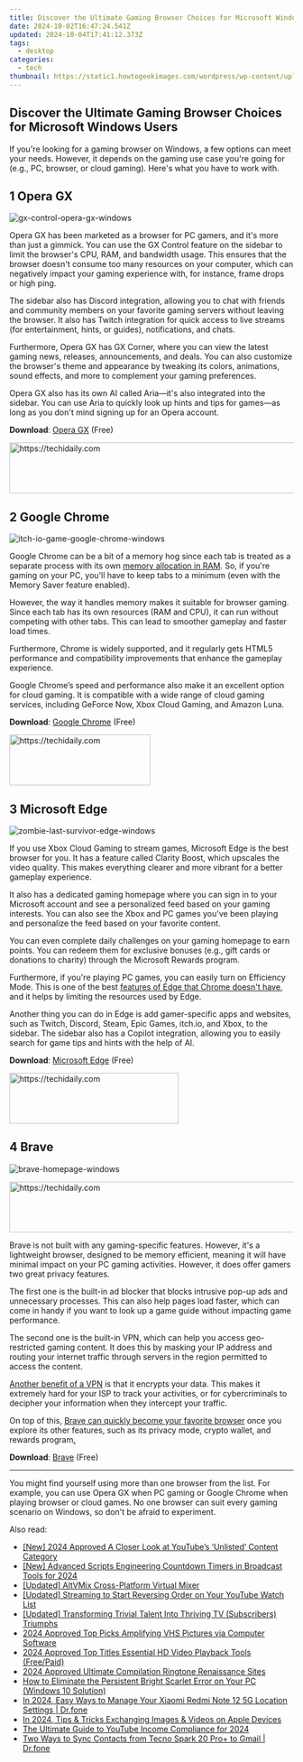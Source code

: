 ```yaml
---
title: Discover the Ultimate Gaming Browser Choices for Microsoft Windows Users
date: 2024-10-02T16:47:24.541Z
updated: 2024-10-04T17:41:12.373Z
tags:
  - desktop
categories:
  - tech
thumbnail: https://static1.howtogeekimages.com/wordpress/wp-content/uploads/2024/08/a-gamer-using-opera-gx-on-their-pc.jpg
---
```


## Discover the Ultimate Gaming Browser Choices for Microsoft Windows Users

If you're looking for a gaming browser on Windows, a few options can meet your needs. However, it depends on the gaming use case you're going for (e.g., PC, browser, or cloud gaming). Here's what you have to work with.

## 1  Opera GX 

![gx-control-opera-gx-windows](https://static1.howtogeekimages.com/wordpress/wp-content/uploads/2024/08/gx-control-opera-gx-windows.png) 

 Opera GX has been marketed as a browser for PC gamers, and it's more than just a gimmick. You can use the GX Control feature on the sidebar to limit the browser's CPU, RAM, and bandwidth usage. This ensures that the browser doesn't consume too many resources on your computer, which can negatively impact your gaming experience with, for instance, frame drops or high ping.

 The sidebar also has Discord integration, allowing you to chat with friends and community members on your favorite gaming servers without leaving the browser. It also has Twitch integration for quick access to live streams (for entertainment, hints, or guides), notifications, and chats.

 Furthermore, Opera GX has GX Corner, where you can view the latest gaming news, releases, announcements, and deals. You can also customize the browser's theme and appearance by tweaking its colors, animations, sound effects, and more to complement your gaming preferences.

 Opera GX also has its own AI called Aria—it's also integrated into the sidebar. You can use Aria to quickly look up hints and tips for games—as long as you don't mind signing up for an Opera account.

**Download**: [Opera GX](https://www.opera.com/gx) (Free)

<!-- affiliate ads begin -->
<a href="https://appsumo.8odi.net/c/5597632/2094480/7443" target="_top" id="2094480">
  <img src="//a.impactradius-go.com/display-ad/7443-2094480" border="0" alt="https://techidaily.com" width="728" height="90"/>
</a>
<img height="0" width="0" src="https://appsumo.8odi.net/i/5597632/2094480/7443" style="position:absolute;visibility:hidden;" border="0" />
<!-- affiliate ads end -->

## 2  Google Chrome 

![itch-io-game-google-chrome-windows](https://static1.howtogeekimages.com/wordpress/wp-content/uploads/2024/08/itch-io-game-google-chrome-windows.png) 

 Google Chrome can be a bit of a memory hog since each tab is treated as a separate process with its own [memory allocation in RAM](https://youtube-web.techidaily.com/ed-2024-approved-unlocking-youtube-success-top-video-strategies-to-explode-views/). So, if you're gaming on your PC, you'll have to keep tabs to a minimum (even with the Memory Saver feature enabled).

 However, the way it handles memory makes it suitable for browser gaming. Since each tab has its own resources (RAM and CPU), it can run without competing with other tabs. This can lead to smoother gameplay and faster load times.

 Furthermore, Chrome is widely supported, and it regularly gets HTML5 performance and compatibility improvements that enhance the gameplay experience.

 Google Chrome’s speed and performance also make it an excellent option for cloud gaming. It is compatible with a wide range of cloud gaming services, including GeForce Now, Xbox Cloud Gaming, and Amazon Luna.

**Download**: [Google Chrome](https://www.google.com/chrome/) (Free)

<!-- affiliate ads begin -->
<a href="https://bluettius.sjv.io/c/5597632/2139112/17108" target="_top" id="2139112">
  <img src="//a.impactradius-go.com/display-ad/17108-2139112" border="0" alt="https://techidaily.com" width="250" height="90"/>
</a>
<img height="0" width="0" src="https://bluettius.sjv.io/i/5597632/2139112/17108" style="position:absolute;visibility:hidden;" border="0" />
<!-- affiliate ads end -->

## 3  Microsoft Edge 

![zombie-last-survivor-edge-windows](https://static1.howtogeekimages.com/wordpress/wp-content/uploads/2024/08/zombie-last-survivor-edge-windows.png) 

 If you use Xbox Cloud Gaming to stream games, Microsoft Edge is the best browser for you. It has a feature called Clarity Boost, which upscales the video quality. This makes everything clearer and more vibrant for a better gameplay experience.

 It also has a dedicated gaming homepage where you can sign in to your Microsoft account and see a personalized feed based on your gaming interests. You can also see the Xbox and PC games you've been playing and personalize the feed based on your favorite content.

 You can even complete daily challenges on your gaming homepage to earn points. You can redeem them for exclusive bonuses (e.g., gift cards or donations to charity) through the Microsoft Rewards program.

 Furthermore, if you're playing PC games, you can easily turn on Efficiency Mode. This is one of the best [features of Edge that Chrome doesn't have](https://facebook-video-recording.techidaily.com/new-ultimate-mp4-media-synchronizer-to-fb/), and it helps by limiting the resources used by Edge.

 Another thing you can do in Edge is add gamer-specific apps and websites, such as Twitch, Discord, Steam, Epic Games, itch.io, and Xbox, to the sidebar. The sidebar also has a Copilot integration, allowing you to easily search for game tips and hints with the help of AI.

**Download**: [Microsoft Edge](https://www.microsoft.com/en-us/edge/download) (Free)

<!-- affiliate ads begin -->
<a href="https://aligracehair.sjv.io/c/5597632/1997675/19272" target="_top" id="1997675">
  <img src="//a.impactradius-go.com/display-ad/19272-1997675" border="0" alt="https://techidaily.com" width="300" height="90"/>
</a>
<img height="0" width="0" src="https://aligracehair.sjv.io/i/5597632/1997675/19272" style="position:absolute;visibility:hidden;" border="0" />
<!-- affiliate ads end -->

## 4  Brave 

![brave-homepage-windows](https://static1.howtogeekimages.com/wordpress/wp-content/uploads/2024/08/brave-homepage-windows.png) 

<!-- affiliate ads begin -->
<a href="https://aligracehair.sjv.io/c/5597632/2047351/19272" target="_top" id="2047351">
  <img src="//a.impactradius-go.com/display-ad/19272-2047351" border="0" alt="https://techidaily.com" width="728" height="90"/>
</a>
<img height="0" width="0" src="https://aligracehair.sjv.io/i/5597632/2047351/19272" style="position:absolute;visibility:hidden;" border="0" />
<!-- affiliate ads end -->

 Brave is not built with any gaming-specific features. However, it's a lightweight browser, designed to be memory efficient, meaning it will have minimal impact on your PC gaming activities. However, it does offer gamers two great privacy features.

 The first one is the built-in ad blocker that blocks intrusive pop-up ads and unnecessary processes. This can also help pages load faster, which can come in handy if you want to look up a game guide without impacting game performance.

 The second one is the built-in VPN, which can help you access geo-restricted gaming content. It does this by masking your IP address and routing your internet traffic through servers in the region permitted to access the content.

[Another benefit of a VPN](https://extra-guidance.techidaily.com/2024-approved-masterclass-in-3d-color-grading-with-custom-luts/) is that it encrypts your data. This makes it extremely hard for your ISP to track your activities, or for cybercriminals to decipher your information when they intercept your traffic.

 On top of this, [Brave can quickly become your favorite browser](https://screen-recording.techidaily.com/in-2024-fastforward-lingertap-recording/) once you explore its other features, such as its privacy mode, crypto wallet, and rewards program[.](http://well.it/) 

**Download**: [Brave](https://brave.com/download/) (Free)

---

 You might find yourself using more than one browser from the list. For example, you can use Opera GX when PC gaming or Google Chrome when playing browser or cloud games. No one browser can suit every gaming scenario on Windows, so don't be afraid to experiment.

<ins class="adsbygoogle"
     style="display:block"
     data-ad-format="autorelaxed"
     data-ad-client="ca-pub-7571918770474297"
     data-ad-slot="1223367746"></ins>

<ins class="adsbygoogle"
     style="display:block"
     data-ad-client="ca-pub-7571918770474297"
     data-ad-slot="8358498916"
     data-ad-format="auto"
     data-full-width-responsive="true"></ins>

<span class="atpl-alsoreadstyle">Also read:</span>
<div><ul>
<li><a href="https://youtube-lab.techidaily.com/024-approved-a-closer-look-at-youtubes-unlisted-content-category/"><u>[New] 2024 Approved A Closer Look at YouTube’s ‘Unlisted’ Content Category</u></a></li>
<li><a href="https://video-capture.techidaily.com/new-advanced-scripts-engineering-countdown-timers-in-broadcast-tools-for-2024/"><u>[New] Advanced Scripts Engineering Countdown Timers in Broadcast Tools for 2024</u></a></li>
<li><a href="https://extra-hints.techidaily.com/updated-altvmix-cross-platform-virtual-mixer/"><u>[Updated] AltVMix Cross-Platform Virtual Mixer</u></a></li>
<li><a href="https://facebook-record-videos.techidaily.com/updated-streaming-to-start-reversing-order-on-your-youtube-watch-list/"><u>[Updated] Streaming to Start Reversing Order on Your YouTube Watch List</u></a></li>
<li><a href="https://some-skills.techidaily.com/updated-transforming-trivial-talent-into-thriving-tv-subscribers-triumphs/"><u>[Updated] Transforming Trivial Talent Into Thriving TV (Subscribers) Triumphs</u></a></li>
<li><a href="https://some-guidance.techidaily.com/2024-approved-top-picks-amplifying-vhs-pictures-via-computer-software/"><u>2024 Approved Top Picks Amplifying VHS Pictures via Computer Software</u></a></li>
<li><a href="https://some-skills.techidaily.com/2024-approved-top-titles-essential-hd-video-playback-tools-freepaid/"><u>2024 Approved Top Titles Essential HD Video Playback Tools (Free/Paid)</u></a></li>
<li><a href="https://some-skills.techidaily.com/2024-approved-ultimate-compilation-ringtone-renaissance-sites/"><u>2024 Approved Ultimate Compilation Ringtone Renaissance Sites</u></a></li>
<li><a href="https://win-howtos.techidaily.com/how-to-eliminate-the-persistent-bright-scarlet-error-on-your-pc-windows-10-solution/"><u>How to Eliminate the Persistent Bright Scarlet Error on Your PC (Windows 10 Solution)</u></a></li>
<li><a href="https://android-location.techidaily.com/in-2024-easy-ways-to-manage-your-xiaomi-redmi-note-12-5g-location-settings-drfone-by-drfone-virtual/"><u>In 2024, Easy Ways to Manage Your Xiaomi Redmi Note 12 5G Location Settings | Dr.fone</u></a></li>
<li><a href="https://some-skills.techidaily.com/in-2024-tips-and-tricks-exchanging-images-and-videos-on-apple-devices/"><u>In 2024, Tips & Tricks Exchanging Images & Videos on Apple Devices</u></a></li>
<li><a href="https://youtube-data.techidaily.com/ltimate-guide-to-youtube-income-compliance-for-2024/"><u>The Ultimate Guide to YouTube Income Compliance for 2024</u></a></li>
<li><a href="https://android-transfer.techidaily.com/two-ways-to-sync-contacts-from-tecno-spark-20-proplus-to-gmail-drfone-by-drfone-transfer-from-android-transfer-from-android/"><u>Two Ways to Sync Contacts from Tecno Spark 20 Pro+ to Gmail | Dr.fone</u></a></li>
</ul></div>

